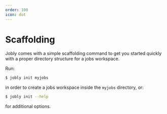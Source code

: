 ```yaml
---
order: 100
icon: dot
---
```


# Scaffolding

Jobly comes with a simple scaffolding command to get you started quickly
with a proper directory structure for a jobs workspace.

Run:

```bash
$ jobly init myjobs
```

in order to create a jobs workspace inside the `myjobs` directory, or:

```bash
$ jobly init --help
```

for additional options.




